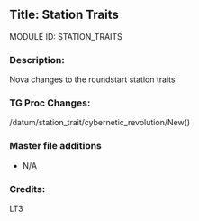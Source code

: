 

## Title: Station Traits

MODULE ID: STATION_TRAITS

### Description:

Nova changes to the roundstart station traits

### TG Proc Changes:

/datum/station_trait/cybernetic_revolution/New()

### Master file additions

- N/A

### Credits:
LT3
